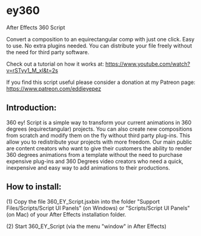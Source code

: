 # ey360
After Effects 360 Script

Convert a composition to an equirectangular comp with just one click. Easy to use.
No extra plugins needed. You can distribute your file freely without the need for third party software.

Check out a tutorial on how it works at:
https://www.youtube.com/watch?v=rSTyy1_M_xI&t=2s

If you find this script useful please consider a donation at my Patreon page:
https://www.patreon.com/eddieyepez

## Introduction:

360 ey! Script is a simple way to transform your current animations in 360 degrees (equirectangular) projects. You can also create new compositions from scratch and modify them on the fly without third party plug-ins. This allow you to redistribute your projects with more freedom.
Our main public are content creators who want to give their customers the ability to render 360 degrees animations from a template without the need to purchase expensive plug-ins and 360 Degrees video creators who need a quick, inexpensive and easy way to add animations to their productions.

## How to install:

(1) Copy the file 360_EY_Script.jsxbin into the folder "Support Files/Scripts/Script UI Panels" (on Windows) or "Scripts/Script UI Panels" (on Mac) of your After Effects installation folder.

(2) Start 360_EY_Script (via the menu "window" in After Effects)

